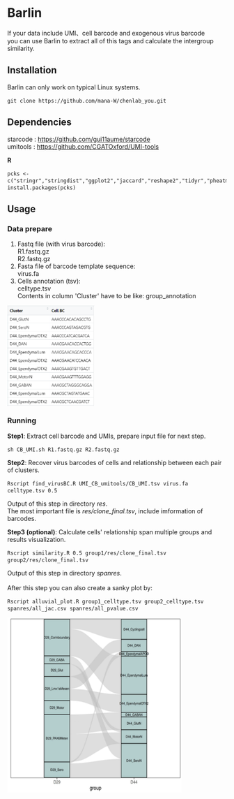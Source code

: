 
**Barlin**
===========

If your data include UMI、cell barcode and exogenous virus barcode <br />
you can use Barlin to extract all of this tags and calculate the intergroup similarity.



## Installation

Barlin can only work on typical Linux systems.

```
git clone https://github.com/mana-W/chenlab_you.git
```

## Dependencies


starcode : https://github.com/gui11aume/starcode <br />
umitools : https://github.com/CGATOxford/UMI-tools

**R**
```
pcks <- c("stringr","stringdist","ggplot2","jaccard","reshape2","tidyr","pheatmap","parallel","ggalluvial")
install.packages(pcks)
```

## Usage


### Data prepare
1. Fastq file (with virus barcode):<br />
R1.fastq.gz<br />
R2.fastq.gz<br />
2. Fasta file of barcode template sequence:<br />
virus.fa<br />
3. Cells annotation (tsv):<br />
celltype.tsv<br />
Contents in column 'Cluster' have to be like: group_annotation
<img src="https://github.com/mana-W/chenlab_you/blob/main/images/celltype.PNG" width = "200" height = "230" align="center" />

<br />

### Running<br />
**Step1**: Extract cell barcode and UMIs, prepare input file for next step.
```
sh CB_UMI.sh R1.fastq.gz R2.fastq.gz
```

**Step2**: Recover virus barcodes of cells and relationship between each pair of clusters.
```
Rscript find_virusBC.R UMI_CB_umitools/CB_UMI.tsv virus.fa celltype.tsv 0.5
```
Output of this step in directory *res*.<br />
The most important file is *res/clone_final.tsv*, include imformation of barcodes.<br />


**Step3 (optional)**: Calculate cells' relationship span multiple groups and results visualization.
```
Rscript similarity.R 0.5 group1/res/clone_final.tsv group2/res/clone_final.tsv
```
Output of this step in directory *spanres*.<br />
<br />
After this step you can also create a sanky plot by:<br />
```
Rscript alluvial_plot.R group1_celltype.tsv group2_celltype.tsv spanres/all_jac.csv spanres/all_pvalue.csv
```
<img src="https://github.com/mana-W/chenlab_you/blob/main/images/sanky.PNG" width = "400" height = "400" align="center" />



